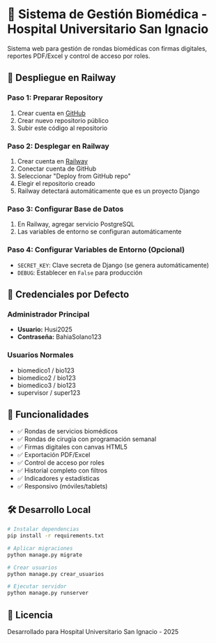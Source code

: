 # 🏥 Sistema de Gestión Biomédica - Hospital Universitario San Ignacio

Sistema web para gestión de rondas biomédicas con firmas digitales, reportes PDF/Excel y control de acceso por roles.

## 🚀 Despliegue en Railway

### Paso 1: Preparar Repository
1. Crear cuenta en [GitHub](https://github.com)
2. Crear nuevo repositorio público
3. Subir este código al repositorio

### Paso 2: Desplegar en Railway
1. Crear cuenta en [Railway](https://railway.app)
2. Conectar cuenta de GitHub
3. Seleccionar "Deploy from GitHub repo"
4. Elegir el repositorio creado
5. Railway detectará automáticamente que es un proyecto Django

### Paso 3: Configurar Base de Datos
1. En Railway, agregar servicio PostgreSQL
2. Las variables de entorno se configuran automáticamente

### Paso 4: Configurar Variables de Entorno (Opcional)
- `SECRET_KEY`: Clave secreta de Django (se genera automáticamente)
- `DEBUG`: Establecer en `False` para producción

## 🔐 Credenciales por Defecto

### Administrador Principal
- **Usuario:** Husi2025
- **Contraseña:** BahiaSolano123

### Usuarios Normales
- biomedico1 / bio123
- biomedico2 / bio123  
- biomedico3 / bio123
- supervisor / super123

## 📱 Funcionalidades

- ✅ Rondas de servicios biomédicos
- ✅ Rondas de cirugía con programación semanal
- ✅ Firmas digitales con canvas HTML5
- ✅ Exportación PDF/Excel
- ✅ Control de acceso por roles
- ✅ Historial completo con filtros
- ✅ Indicadores y estadísticas
- ✅ Responsivo (móviles/tablets)

## 🛠️ Desarrollo Local

```bash
# Instalar dependencias
pip install -r requirements.txt

# Aplicar migraciones
python manage.py migrate

# Crear usuarios
python manage.py crear_usuarios

# Ejecutar servidor
python manage.py runserver
```

## 📄 Licencia

Desarrollado para Hospital Universitario San Ignacio - 2025